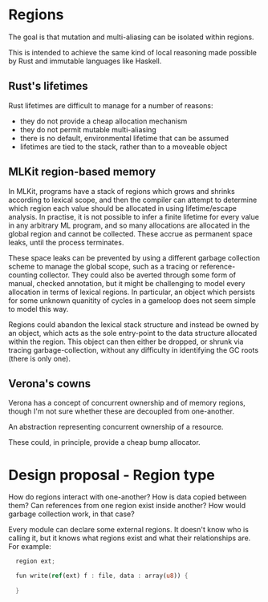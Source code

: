# Regions

The goal is that mutation and multi-aliasing can be isolated within regions.

This is intended to achieve the same kind of local reasoning made possible by Rust and immutable languages like Haskell.

## Rust's lifetimes

Rust lifetimes are difficult to manage for a number of reasons:
  - they do not provide a cheap allocation mechanism
  - they do not permit mutable multi-aliasing
  - there is no default, environmental lifetime that can be assumed
  - lifetimes are tied to the stack, rather than to a moveable object

## MLKit region-based memory

In MLKit, programs have a stack of regions which grows and shrinks according to lexical scope, and then the compiler can attempt to determine which region each value should be allocated in using lifetime/escape analysis. In practise, it is not possible to infer a finite lifetime for every value in any arbitrary ML program, and so many allocations are allocated in the global region and cannot be collected. These accrue as permanent space leaks, until the process terminates.

These space leaks can be prevented by using a different garbage collection scheme to manage the global scope, such as a tracing or reference-counting collector. They could also be averted through some form of manual, checked annotation, but it might be challenging to model every allocation in terms of lexical regions. In particular, an object which persists for some unknown quanitity of cycles in a gameloop does not seem simple to model this way.

Regions could abandon the lexical stack structure and instead be owned by an object, which acts as the sole entry-point to the data structure allocated within the region. This object can then either be dropped, or shrunk via tracing garbage-collection, without any difficulty in identifying the GC roots (there is only one).

## Verona's cowns

Verona has a concept of concurrent ownership and of memory regions, though I'm not sure whether these are decoupled from one-another.

An abstraction representing concurrent ownership of a resource.

These could, in principle, provide a cheap bump allocator.

# Design proposal - Region type

How do regions interact with one-another? How is data copied between them? Can references from one region exist inside another? How would garbage collection work, in that case?

Every module can declare some external regions. It doesn't know who is calling it, but it knows what regions exist and what their relationships are. For example:

```rust
  region ext;

  fun write(ref(ext) f : file, data : array(u8)) {
    
  }
```

